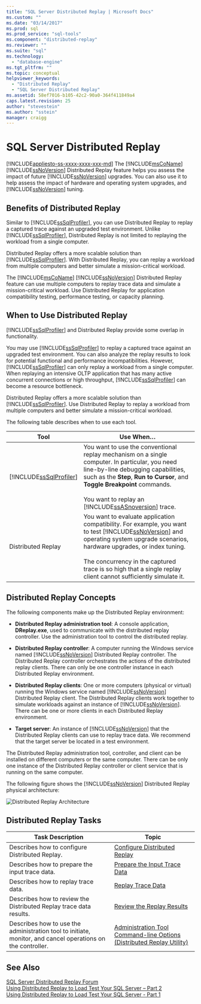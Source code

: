 ```yaml
---
title: "SQL Server Distributed Replay | Microsoft Docs"
ms.custom: ""
ms.date: "03/14/2017"
ms.prod: sql
ms.prod_service: "sql-tools"
ms.component: "distributed-replay"
ms.reviewer: ""
ms.suite: "sql"
ms.technology: 
  - "database-engine"
ms.tgt_pltfrm: ""
ms.topic: conceptual
helpviewer_keywords: 
  - "Distributed Replay"
  - "SQL Server Distributed Replay"
ms.assetid: 58ef7016-b105-42c2-90a0-364f411849a4
caps.latest.revision: 25
author: "stevestein"
ms.author: "sstein"
manager: craigg
---
```

# SQL Server Distributed Replay
[!INCLUDE[appliesto-ss-xxxx-xxxx-xxx-md](../../includes/appliesto-ss-xxxx-xxxx-xxx-md.md)]
  The [!INCLUDE[msCoName](../../includes/msconame-md.md)] [!INCLUDE[ssNoVersion](../../includes/ssnoversion-md.md)] Distributed Replay feature helps you assess the impact of future [!INCLUDE[ssNoVersion](../../includes/ssnoversion-md.md)] upgrades. You can also use it to help assess the impact of hardware and operating system upgrades, and [!INCLUDE[ssNoVersion](../../includes/ssnoversion-md.md)] tuning.  
  
## Benefits of Distributed Replay  
 Similar to [!INCLUDE[ssSqlProfiler](../../includes/sssqlprofiler-md.md)], you can use Distributed Replay to replay a captured trace against an upgraded test environment. Unlike [!INCLUDE[ssSqlProfiler](../../includes/sssqlprofiler-md.md)], Distributed Replay is not limited to replaying the workload from a single computer.  
  
 Distributed Replay offers a more scalable solution than [!INCLUDE[ssSqlProfiler](../../includes/sssqlprofiler-md.md)]. With Distributed Replay, you can replay a workload from multiple computers and better simulate a mission-critical workload.  
  
 The [!INCLUDE[msCoName](../../includes/msconame-md.md)] [!INCLUDE[ssNoVersion](../../includes/ssnoversion-md.md)] Distributed Replay feature can use multiple computers to replay trace data and simulate a mission-critical workload. Use Distributed Replay for application compatibility testing, performance testing, or capacity planning.  
  
## When to Use Distributed Replay  
 [!INCLUDE[ssSqlProfiler](../../includes/sssqlprofiler-md.md)] and Distributed Replay provide some overlap in functionality.  
  
 You may use [!INCLUDE[ssSqlProfiler](../../includes/sssqlprofiler-md.md)] to replay a captured trace against an upgraded test environment. You can also analyze the replay results to look for potential functional and performance incompatibilities. However, [!INCLUDE[ssSqlProfiler](../../includes/sssqlprofiler-md.md)] can only replay a workload from a single computer. When replaying an intensive OLTP application that has many active concurrent connections or high throughput, [!INCLUDE[ssSqlProfiler](../../includes/sssqlprofiler-md.md)] can become a resource bottleneck.  
  
 Distributed Replay offers a more scalable solution than [!INCLUDE[ssSqlProfiler](../../includes/sssqlprofiler-md.md)]. Use Distributed Replay to replay a workload from multiple computers and better simulate a mission-critical workload.  
  
 The following table describes when to use each tool.  
  
|Tool|Use When…|  
|----------|---------------|  
|[!INCLUDE[ssSqlProfiler](../../includes/sssqlprofiler-md.md)]|You want to use the conventional replay mechanism on a single computer. In particular, you need line-by-line debugging capabilities, such as the **Step**, **Run to Cursor**, and **Toggle Breakpoint** commands.<br /><br /> You want to replay an [!INCLUDE[ssASnoversion](../../includes/ssasnoversion-md.md)] trace.|  
|Distributed Replay|You want to evaluate application compatibility. For example, you want to test [!INCLUDE[ssNoVersion](../../includes/ssnoversion-md.md)] and operating system upgrade scenarios, hardware upgrades, or index tuning.<br /><br /> The concurrency in the captured trace is so high that a single replay client cannot sufficiently simulate it.|  
  
## Distributed Replay Concepts  
 The following components make up the Distributed Replay environment:  
  
-   **Distributed Replay administration tool**: A console application, **DReplay.exe**, used to communicate with the distributed replay controller. Use the administration tool to control the distributed replay.  
  
-   **Distributed Replay controller**: A computer running the Windows service named [!INCLUDE[ssNoVersion](../../includes/ssnoversion-md.md)] Distributed Replay controller. The Distributed Replay controller orchestrates the actions of the distributed replay clients. There can only be one controller instance in each Distributed Replay environment.  
  
-   **Distributed Replay clients**: One or more computers (physical or virtual) running the Windows service named [!INCLUDE[ssNoVersion](../../includes/ssnoversion-md.md)] Distributed Replay client. The Distributed Replay clients work together to simulate workloads against an instance of [!INCLUDE[ssNoVersion](../../includes/ssnoversion-md.md)]. There can be one or more clients in each Distributed Replay environment.  
  
-   **Target server**: An instance of [!INCLUDE[ssNoVersion](../../includes/ssnoversion-md.md)] that the Distributed Replay clients can use to replay trace data. We recommend that the target server be located in a test environment.  
  
 The Distributed Replay administration tool, controller, and client can be installed on different computers or the same computer. There can be only one instance of the Distributed Replay controller or client service that is running on the same computer.  
  
 The following figure shows the [!INCLUDE[ssNoVersion](../../includes/ssnoversion-md.md)] Distributed Replay physical architecture:  
  
 ![Distributed Replay Architecture](../../tools/distributed-replay/media/distributedreplayarch.gif "Distributed Replay Architecture")  
  
## Distributed Replay Tasks  
  
|Task Description|Topic|  
|----------------------|-----------|  
|Describes how to configure Distributed Replay.|[Configure Distributed Replay](../../tools/distributed-replay/configure-distributed-replay.md)|  
|Describes how to prepare the input trace data.|[Prepare the Input Trace Data](../../tools/distributed-replay/prepare-the-input-trace-data.md)|  
|Describes how to replay trace data.|[Replay Trace Data](../../tools/distributed-replay/replay-trace-data.md)|  
|Describes how to review the Distributed Replay trace data results.|[Review the Replay Results](../../tools/distributed-replay/review-the-replay-results.md)|  
|Describes how to use the administration tool to initiate, monitor, and cancel operations on the controller.|[Administration Tool Command-line Options &#40;Distributed Replay Utility&#41;](../../tools/distributed-replay/administration-tool-command-line-options-distributed-replay-utility.md)|  
  
## See Also  
 [SQL Server Distributed Replay Forum](http://social.technet.microsoft.com/Forums/sl/sqldru/)   
 [Using Distributed Replay to Load Test Your SQL Server – Part 2](http://blogs.msdn.com/b/mspfe/archive/2012/11/14/using-distributed-replay-to-load-test-your-sql-server-part-2.aspx)   
 [Using Distributed Replay to Load Test Your SQL Server - Part 1](http://blogs.msdn.com/b/mspfe/archive/2012/11/08/using-distributed-replay-to-load-test-your-sql-server-part-1.aspx)  
  
  
